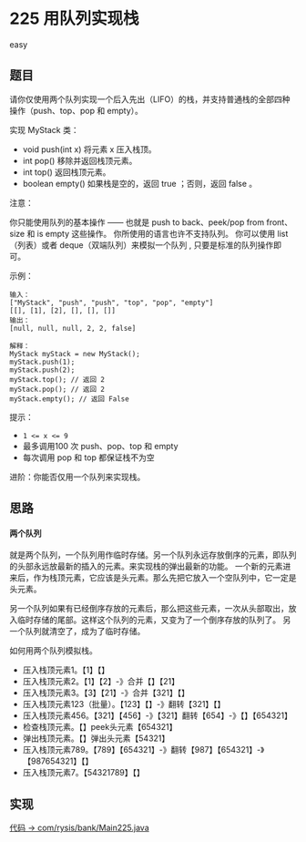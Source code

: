 # 225 用队列实现栈

easy

## 题目

请你仅使用两个队列实现一个后入先出（LIFO）的栈，并支持普通栈的全部四种操作（push、top、pop 和 empty）。

实现 MyStack 类：
- void push(int x) 将元素 x 压入栈顶。
- int pop() 移除并返回栈顶元素。
- int top() 返回栈顶元素。
- boolean empty() 如果栈是空的，返回 true ；否则，返回 false 。


注意：

你只能使用队列的基本操作 —— 也就是 push to back、peek/pop from front、size 和 is empty 这些操作。
你所使用的语言也许不支持队列。 你可以使用 list （列表）或者 deque（双端队列）来模拟一个队列 , 只要是标准的队列操作即可。


示例：
```
输入：
["MyStack", "push", "push", "top", "pop", "empty"]
[[], [1], [2], [], [], []]
输出：
[null, null, null, 2, 2, false]

解释：
MyStack myStack = new MyStack();
myStack.push(1);
myStack.push(2);
myStack.top(); // 返回 2
myStack.pop(); // 返回 2
myStack.empty(); // 返回 False
```

提示：

- `1 <= x <= 9`
- 最多调用100 次 push、pop、top 和 empty
- 每次调用 pop 和 top 都保证栈不为空


进阶：你能否仅用一个队列来实现栈。

## 思路

#### 两个队列

就是两个队列，一个队列用作临时存储。另一个队列永远存放倒序的元素，即队列的头部永远放最新的插入的元素。来实现栈的弹出最新的功能。 
一个新的元素进来后，作为栈顶元素，它应该是头元素。那么先把它放入一个空队列中，它一定是头元素。

另一个队列如果有已经倒序存放的元素后，那么把这些元素，一次从头部取出，放入临时存储的尾部。这样这个队列的元素，又变为了一个倒序存放的队列了。
另一个队列就清空了，成为了临时存储。

如何用两个队列模拟栈。
- 压入栈顶元素1。【1】【】
- 压入栈顶元素2。【1】【2】-》合并【】【21】
- 压入栈顶元素3。【3】【21】-》合并【321】【】
- 压入栈顶元素123（批量）。【123】【】-》翻转【321】【】
- 压入栈顶元素456。【321】【456】-》【321】翻转【654】-》【】【654321】
- 检查栈顶元素。【】peek头元素【654321】
- 弹出栈顶元素。【】弹出头元素【54321】
- 压入栈顶元素789。【789】【654321】-》翻转【987】【654321】-》【987654321】【】
- 压入栈顶元素7。【54321789】【】

## 实现

[代码 -> com/rysis/bank/Main225.java](../../src/com/rysis/bank/Main225.java)